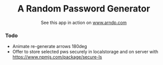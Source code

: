 <h1 align="center">
  A Random Password Generator
</h1>

<p align="center">
  See this app in action on 
  <a href="https://www.arndp.com">
    www.arndp.com
  </a>
</p>

### Todo

- Animate re-generate arrows 180deg
- Offer to store selected pws securely in localstorage and on server with
  https://www.npmjs.com/package/secure-ls
